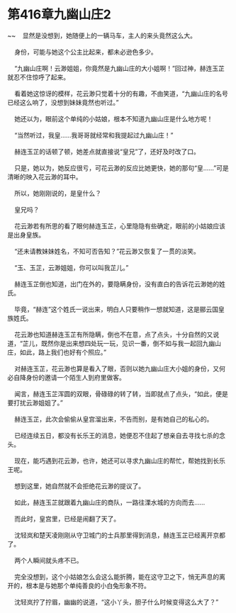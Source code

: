 # 第416章九幽山庄2
~~&nbsp;&nbsp;&nbsp;&nbsp;显然是没想到，她随便上的一辆马车，主人的来头竟然这么大。<br><br>&nbsp;&nbsp;&nbsp;&nbsp;身份，可能与她这个公主比起来，都未必逊色多少。<br><br>&nbsp;&nbsp;&nbsp;&nbsp;“九幽山庄啊！云渺姐姐，你竟然是九幽山庄的大小姐啊！”回过神，赫连玉芷就忍不住惊呼了起来。<br><br>&nbsp;&nbsp;&nbsp;&nbsp;看着她这惊讶的模样，花云渺只觉着十分的有趣，不由笑道，“九幽山庄的名号已经这么响了，没想到妹妹竟然也听过。”<br><br>&nbsp;&nbsp;&nbsp;&nbsp;她还以为，眼前这个单纯的小姑娘，根本不知道九幽山庄是什么地方呢！<br><br>&nbsp;&nbsp;&nbsp;&nbsp;“当然听过，我皇……我哥哥就经常和我提起过九幽山庄！”<br><br>&nbsp;&nbsp;&nbsp;&nbsp;赫连玉芷的话顿了顿，她差点就直接说“皇兄”了，还好及时改了口。<br><br>&nbsp;&nbsp;&nbsp;&nbsp;只是，她以为，她反应很亏，可花云渺的反应比她更快，她的那句“皇……”可是清晰的映入花云渺的耳中。<br><br>&nbsp;&nbsp;&nbsp;&nbsp;所以，她刚刚说的，是皇什么？<br><br>&nbsp;&nbsp;&nbsp;&nbsp;皇兄吗？<br><br>&nbsp;&nbsp;&nbsp;&nbsp;花云渺若有所思的看了眼何赫连玉芷，心里隐隐有些确定，眼前的小姑娘应该是出身皇族。<br><br>&nbsp;&nbsp;&nbsp;&nbsp;“还未请教妹妹姓名，不知可否告知？”花云渺又恢复了一贯的淡笑。<br><br>&nbsp;&nbsp;&nbsp;&nbsp;“玉、玉芷，云渺姐姐，你可以叫我芷儿。”<br><br>&nbsp;&nbsp;&nbsp;&nbsp;赫连玉芷倒也知道，出门在外的，要隐瞒身份，没有直白的告诉花云渺她的姓氏。<br><br>&nbsp;&nbsp;&nbsp;&nbsp;毕竟，“赫连”这个姓氏一说出来，明白人只要稍作一想就知道，这是郦云国皇族姓氏。<br><br>&nbsp;&nbsp;&nbsp;&nbsp;花云渺也知道赫连玉芷有所隐瞒，倒也不在意，点了点头，十分自然的又说道，“芷儿，既然你是出来想四处玩一玩，见识一番，倒不如与我一起回九幽山庄，如此，路上我们也好有个照应。”<br><br>&nbsp;&nbsp;&nbsp;&nbsp;对赫连玉芷，花云渺也算是看入了眼，否则以她九幽山庄大小姐的身份，又何必自降身份的邀请一个陌生人到府里做客。<br><br>&nbsp;&nbsp;&nbsp;&nbsp;闻言，赫连玉芷浑圆的双眼，骨碌碌的转了转，当即就点了点头，“如此，便是要打扰云渺姐姐了。”<br><br>&nbsp;&nbsp;&nbsp;&nbsp;赫连玉芷，此次会偷偷从皇宫溜出来，不告而别，是有她自己的私心的。<br><br>&nbsp;&nbsp;&nbsp;&nbsp;已经连续五日，都没有长乐王的消息，她便忍不住起了想亲自去寻找七杀的念头。<br><br>&nbsp;&nbsp;&nbsp;&nbsp;现在，能巧遇到花云渺，也许，她还可以寻求九幽山庄的帮忙，帮她找到长乐王呢。<br><br>&nbsp;&nbsp;&nbsp;&nbsp;想到这里，她自然就不会拒绝花云渺的提议了。<br><br>&nbsp;&nbsp;&nbsp;&nbsp;如此，赫连玉芷就跟着九幽山庄的商队，一路往溧水城的方向而去……<br><br>&nbsp;&nbsp;&nbsp;&nbsp;而此时，皇宫里，已经是闹翻了天了。<br><br>&nbsp;&nbsp;&nbsp;&nbsp;沈轻岚和楚天凌刚刚从守卫城门的士兵那里得到消息，赫连玉芷已经离开京都了。<br><br>&nbsp;&nbsp;&nbsp;&nbsp;两个人瞬间就头疼不已。<br><br>&nbsp;&nbsp;&nbsp;&nbsp;完全没想到，这个小姑娘怎么会这么能折腾，能在这守卫之下，悄无声息的离开的，根本是与她那个单纯善良的小白兔形象不符。<br><br>&nbsp;&nbsp;&nbsp;&nbsp;沈轻岚拧了拧眉，幽幽的说道，“这小丫头，胆子什么时候变得这么大了？”<br><br>
                    

<script>_fwqdsqadxfw()</script>
<div><script>_dfwf1dw();</script></div>
<div><script>_dfwf1agdw();</script></div>
                